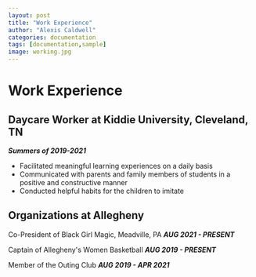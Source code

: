 ```yaml
---
layout: post
title: "Work Experience"
author: "Alexis Caldwell"
categories: documentation
tags: [documentation,sample]
image: working.jpg
---
```


# Work Experience

## Daycare Worker at Kiddie University, Cleveland, TN
_**Summers of 2019-2021**_

- Facilitated meaningful learning experiences on a daily basis
- Communicated with parents and family members of students in a positive and constructive manner
- Conducted helpful habits for the children to imitate

## Organizations at Allegheny

Co-President of Black Girl Magic, Meadville, PA
_**AUG 2021 - PRESENT**_

Captain of Allegheny's Women Basketball
_**AUG 2019 - PRESENT**_

Member of the Outing Club
_**AUG 2019 - APR 2021**_
